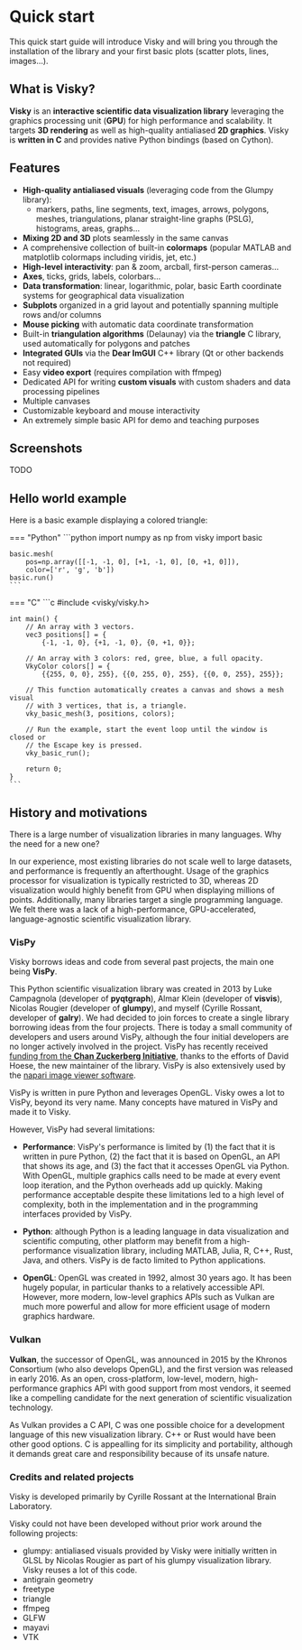 # Quick start

This quick start guide will introduce Visky and will bring you through the installation of the library and your first basic plots (scatter plots, lines, images...).


## What is Visky?

**Visky** is an **interactive scientific data visualization library** leveraging the graphics processing unit (**GPU**) for high performance and scalability. It targets **3D rendering** as well as high-quality antialiased **2D graphics**. Visky is **written in C** and provides native Python bindings (based on Cython).


## Features

* **High-quality antialiased visuals** (leveraging code from the Glumpy library):
    * markers, paths, line segments, text, images, arrows, polygons, meshes, triangulations, planar straight-line graphs (PSLG), histograms, areas, graphs...
* **Mixing 2D and 3D** plots seamlessly in the same canvas
* A comprehensive collection of built-in **colormaps** (popular MATLAB and matplotlib colormaps including viridis, jet, etc.)
* **High-level interactivity**: pan & zoom, arcball, first-person cameras...
* **Axes**, ticks, grids, labels, colorbars...
* **Data transformation**: linear, logarithmic, polar, basic Earth coordinate systems for geographical data visualization
* **Subplots** organized in a grid layout and potentially spanning multiple rows and/or columns
* **Mouse picking** with automatic data coordinate transformation
* Built-in **triangulation algorithms** (Delaunay) via the **triangle** C library, used automatically for polygons and patches
* **Integrated GUIs** via the **Dear ImGUI** C++ library (Qt or other backends not required)
* Easy **video export** (requires compilation with ffmpeg)
* Dedicated API for writing **custom visuals** with custom shaders and data processing pipelines
* Multiple canvases
* Customizable keyboard and mouse interactivity
* An extremely simple basic API for demo and teaching purposes


## Screenshots

TODO


## Hello world example

Here is a basic example displaying a colored triangle:

=== "Python"
    ```python
    import numpy as np
    from visky import basic

    basic.mesh(
        pos=np.array([[-1, -1, 0], [+1, -1, 0], [0, +1, 0]]),
        color=['r', 'g', 'b'])
    basic.run()
    ```

=== "C"
    ```c
    #include <visky/visky.h>

    int main() {
        // An array with 3 vectors.
        vec3 positions[] = {
            {-1, -1, 0}, {+1, -1, 0}, {0, +1, 0}};

        // An array with 3 colors: red, gree, blue, a full opacity.
        VkyColor colors[] = {
            {{255, 0, 0}, 255}, {{0, 255, 0}, 255}, {{0, 0, 255}, 255}};

        // This function automatically creates a canvas and shows a mesh visual
        // with 3 vertices, that is, a triangle.
        vky_basic_mesh(3, positions, colors);

        // Run the example, start the event loop until the window is closed or
        // the Escape key is pressed.
        vky_basic_run();

        return 0;
    }
    ```


## History and motivations

There is a large number of visualization libraries in many languages. Why the need for a new one?

In our experience, most existing libraries do not scale well to large datasets, and performance is frequently an afterthought. Usage of the graphics processor for visualization is typically restricted to 3D, whereas 2D visualization would highly benefit from GPU when displaying millions of points. Additionally, many libraries target a single programming language. We felt there was a lack of a high-performance, GPU-accelerated, language-agnostic scientific visualization library.


### VisPy

Visky borrows ideas and code from several past projects, the main one being **VisPy**.

This Python scientific visualization library was created in 2013 by Luke Campagnola (developer of **pyqtgraph**), Almar Klein (developer of **visvis**), Nicolas Rougier (developer of **glumpy**), and myself (Cyrille Rossant, developer of **galry**). We had decided to join forces to create a single library borrowing ideas from the four projects. There is today a small community of developers and users around VisPy, although the four initial developers are no longer actively involved in the project. VisPy has recently received [funding from the **Chan Zuckerberg Initiative**](https://chanzuckerberg.com/eoss/proposals/rebuilding-the-community-behind-vispys-fast-interactive-visualizations/), thanks to the efforts of David Hoese, the new maintainer of the library. VisPy is also extensively used by the [napari image viewer software](https://napari.org/).

VisPy is written in pure Python and leverages OpenGL. Visky owes a lot to VisPy, beyond its very name. Many concepts have matured in VisPy and made it to Visky.

However, VisPy had several limitations:

* **Performance**: VisPy's performance is limited by (1) the fact that it is written in pure Python, (2) the fact that it is based on OpenGL, an API that shows its age, and (3) the fact that it accesses OpenGL via Python. With OpenGL, multiple graphics calls need to be made at every event loop iteration, and the Python overheads add up quickly. Making performance acceptable despite these limitations led to a high level of complexity, both in the implementation and in the programming interfaces provided by VisPy.

* **Python**: although Python is a leading language in data visualization and scientific computing, other platform may benefit from a high-performance visualization library, including MATLAB, Julia, R, C++, Rust, Java, and others. VisPy is de facto limited to Python applications.

* **OpenGL**: OpenGL was created in 1992, almost 30 years ago. It has been hugely popular, in particular thanks to a relatively accessible API. However, more modern, low-level graphics APIs such as Vulkan are much more powerful and allow for more efficient usage of modern graphics hardware.


### Vulkan

**Vulkan**, the successor of OpenGL, was announced in 2015 by the Khronos Consortium (who also develops OpenGL), and the first version was released in early 2016. As an open, cross-platform, low-level, modern, high-performance graphics API with good support from most vendors, it seemed like a compelling candidate for the next generation of scientific visualization technology.

As Vulkan provides a C API, C was one possible choice for a development language of this new visualization library. C++ or Rust would have been other good options. C is appealling for its simplicity and portability, although it demands great care and responsibility because of its unsafe nature.


### Credits and related projects

Visky is developed primarily by Cyrille Rossant at the International Brain Laboratory.

Visky could not have been developed without prior work around the following projects:

* glumpy: antialiased visuals provided by Visky were initially written in GLSL by Nicolas Rougier as part of his glumpy visualization library. Visky reuses a lot of this code.
* antigrain geometry
* freetype
* triangle
* ffmpeg
* GLFW
* mayavi
* VTK
